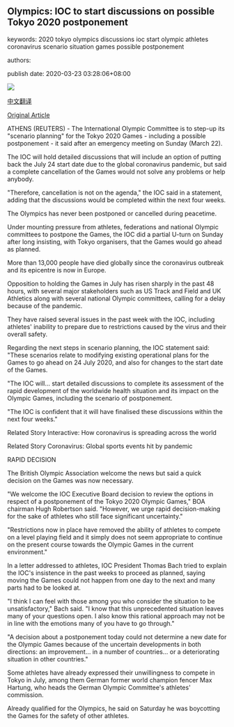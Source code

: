 ## Olympics: IOC to start discussions on possible Tokyo 2020 postponement

keywords: 2020 tokyo olympics discussions ioc start olympic athletes coronavirus scenario situation games possible postponement

authors: 

publish date: 2020-03-23 03:28:06+08:00

![](https://www.straitstimes.com/sites/default/files/styles/x_large/public/articles/2020/03/23/file79t753fybs14xuudf8q.jpg?itok=UVDM2-5L)

[中文翻译](Olympics%3A%20IOC%20to%20start%20discussions%20on%20possible%20Tokyo%202020%20postponement_zh.md)

[Original Article](https://www.straitstimes.com/sport/olympics-ioc-to-start-discussions-on-possible-tokyo-2020-postponement)

ATHENS (REUTERS) - The International Olympic Committee is to step-up its "scenario planning" for the Tokyo 2020 Games - including a possible postponement - it said after an emergency meeting on Sunday (March 22).

The IOC will hold detailed discussions that will include an option of putting back the July 24 start date due to the global coronavirus pandemic, but said a complete cancellation of the Games would not solve any problems or help anybody.

"Therefore, cancellation is not on the agenda," the IOC said in a statement, adding that the discussions would be completed within the next four weeks.

The Olympics has never been postponed or cancelled during peacetime.

Under mounting pressure from athletes, federations and national Olympic committees to postpone the Games, the IOC did a partial U-turn on Sunday after long insisting, with Tokyo organisers, that the Games would go ahead as planned.

More than 13,000 people have died globally since the coronavirus outbreak and its epicentre is now in Europe.

Opposition to holding the Games in July has risen sharply in the past 48 hours, with several major stakeholders such as US Track and Field and UK Athletics along with several national Olympic committees, calling for a delay because of the pandemic.

They have raised several issues in the past week with the IOC, including athletes' inability to prepare due to restrictions caused by the virus and their overall safety.

Regarding the next steps in scenario planning, the IOC statement said: "These scenarios relate to modifying existing operational plans for the Games to go ahead on 24 July 2020, and also for changes to the start date of the Games.

"The IOC will... start detailed discussions to complete its assessment of the rapid development of the worldwide health situation and its impact on the Olympic Games, including the scenario of postponement.

"The IOC is confident that it will have finalised these discussions within the next four weeks."

Related Story Interactive: How coronavirus is spreading across the world

Related Story Coronavirus: Global sports events hit by pandemic

RAPID DECISION

The British Olympic Association welcome the news but said a quick decision on the Games was now necessary.

"We welcome the IOC Executive Board decision to review the options in respect of a postponement of the Tokyo 2020 Olympic Games," BOA chairman Hugh Robertson said. "However, we urge rapid decision-making for the sake of athletes who still face significant uncertainty."

"Restrictions now in place have removed the ability of athletes to compete on a level playing field and it simply does not seem appropriate to continue on the present course towards the Olympic Games in the current environment."

In a letter addressed to athletes, IOC President Thomas Bach tried to explain the IOC's insistence in the past weeks to proceed as planned, saying moving the Games could not happen from one day to the next and many parts had to be looked at.

"I think I can feel with those among you who consider the situation to be unsatisfactory," Bach said. "I know that this unprecedented situation leaves many of your questions open. I also know this rational approach may not be in line with the emotions many of you have to go through."

"A decision about a postponement today could not determine a new date for the Olympic Games because of the uncertain developments in both directions: an improvement... in a number of countries... or a deteriorating situation in other countries."

Some athletes have already expressed their unwillingness to compete in Tokyo in July, among them German former world champion fencer Max Hartung, who heads the German Olympic Committee's athletes' commission.

Already qualified for the Olympics, he said on Saturday he was boycotting the Games for the safety of other athletes.